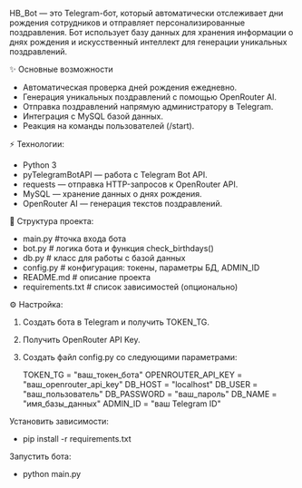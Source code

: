 HB_Bot — это Telegram-бот, который автоматически отслеживает дни рождения сотрудников и отправляет персонализированные поздравления. Бот использует базу данных для хранения информации о днях рождения и искусственный интеллект для генерации уникальных поздравлений.

✨ Основные возможности
* 	Автоматическая проверка дней рождения ежедневно.
* 	Генерация уникальных поздравлений с помощью OpenRouter AI.
* 	Отправка поздравлений напрямую администратору в Telegram.
* 	Интеграция с MySQL базой данных.
* 	Реакция на команды пользователей (/start).

⚡ Технологии:
* 	Python 3
* 	pyTelegramBotAPI — работа с Telegram Bot API.
* 	requests — отправка HTTP-запросов к OpenRouter API.
* 	MySQL — хранение данных о днях рождения.
* 	OpenRouter AI — генерация текстов поздравлений.

📂 Структура проекта:
* main.py #точка входа бота
* bot.py # логика бота и функция check_birthdays()
* db.py # класс для работы с базой данных
* config.py # конфигурация: токены, параметры БД, ADMIN_ID
* README.md # описание проекта
* requirements.txt # список зависимостей (опционально)

⚙️ Настройка:
1. 	Создать бота в Telegram и получить TOKEN_TG.
2. 	Получить OpenRouter API Key.
3. 	Создать файл config.py со следующими параметрами:

	TOKEN_TG = "ваш_токен_бота"
	OPENROUTER_API_KEY = "ваш_openrouter_api_key"
	DB_HOST = "localhost"
	DB_USER = "ваш_пользователь"
	DB_PASSWORD = "ваш_пароль"
	DB_NAME = "имя_базы_данных"
	ADMIN_ID = "ваш Telegram ID"

Установить зависимости:
* pip install -r requirements.txt

Запустить бота:
* python main.py
